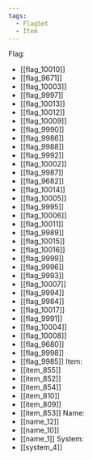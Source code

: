 ```yaml
---
tags:
  - FlagSet
  - Item
---
```

Flag:
- [[flag_10010]]
- [[flag_9671]]
- [[flag_10003]]
- [[flag_9997]]
- [[flag_10013]]
- [[flag_10012]]
- [[flag_10009]]
- [[flag_9990]]
- [[flag_9986]]
- [[flag_9988]]
- [[flag_9992]]
- [[flag_10002]]
- [[flag_9987]]
- [[flag_9682]]
- [[flag_10014]]
- [[flag_10005]]
- [[flag_9995]]
- [[flag_10006]]
- [[flag_10011]]
- [[flag_9989]]
- [[flag_10015]]
- [[flag_10016]]
- [[flag_9999]]
- [[flag_9996]]
- [[flag_9993]]
- [[flag_10007]]
- [[flag_9994]]
- [[flag_9984]]
- [[flag_10017]]
- [[flag_9991]]
- [[flag_10004]]
- [[flag_10008]]
- [[flag_9680]]
- [[flag_9998]]
- [[flag_9985]]
Item:
- [[item_855]]
- [[item_852]]
- [[item_854]]
- [[item_810]]
- [[item_809]]
- [[item_853]]
Name:
- [[name_12]]
- [[name_10]]
- [[name_1]]
System:
- [[system_4]]
